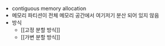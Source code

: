 - contiguous memory allocation
- 메모리 파티션이 전체 메모리 공간에서 여기저기 분산 되어 있지 않음
- 방식
	- [[고정 분할 방식]]
	- [[가변 분할 방식]]